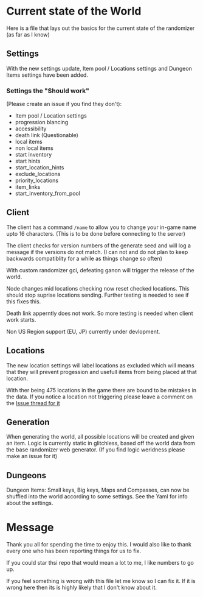 # Current state of the World

Here is a file that lays out the basics for the current state of the randomizer (as far as I know)

## Settings

With the new settings update, Item pool / Locations settings and Dungeon Items settings have been added.

### Settings the "Should work"

(Please create an issue if you find they don't):

- Item pool / Location settings
- progression blancing
- accessibility
- death link (Questionable)
- local items
- non local items
- start inventory
- start hints
- start_location_hints
- exclude_locations
- priority_locations
- item_links
- start_inventory_from_pool

## Client

The client has a command `/name` to allow you to change your in-game name upto 16 characters. (This is to be done before connecting to the server)

The client checks for version numbers of the generate seed and will log a message if the versions do not match. (I can not and do not plan to keep backwards compatiblity for a while as things change so often)

With custom randomizer gci, defeating ganon will trigger the release of the world.

Node changes mid locations checking now reset checked locations. This should stop suprise locations sending. Further testing is needed to see if this fixes this.

Death link apperntly does not work. So more testing is needed when client work starts.

Non US Region support (EU, JP) currently under devlopment.

## Locations

The new location settings will label locations as excluded which will means that they will prevent progession and usefull items from being placed at that location.

With ther being 475 locations in the game there are bound to be mistakes in the data. If you notice a location not triggering please leave a comment on the [Issue thread for it](https://github.com/WritingHusky/Twilight_Princess_apworld/issues/2)

## Generation

When generating the world, all possible locations will be created and given an item. Logic is currently static in glitchless, based off the world data from the base randomizer web generator. (If you find logic weridness please make an issue for it)

## Dungeons

Dungeon Items: Small keys, Big keys, Maps and Compasses, can now be shuffled into the world according to some settings. See the Yaml for info about the settings.

# Message

Thank you all for spending the time to enjoy this. I would also like to thank every one who has been reporting things for us to fix.

If you could star thsi repo that would mean a lot to me, I like numbers to go up.

If you feel something is wrong with this file let me know so I can fix it. If it is wrong here then its is highly likely that I don't know about it.
